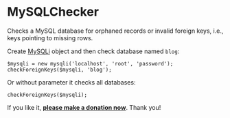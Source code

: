 MySQLChecker
============

Checks a MySQL database for orphaned records or invalid foreign keys, i.e., keys pointing to missing rows.

Create [MySQLi](http://www.php.net/manual/en/mysqli.construct.php) object and then check database named `blog`:

	$mysqli = new mysqli('localhost', 'root', 'password');
	checkForeignKeys($mysqli, 'blog');

Or without parameter it checks all databases:

	checkForeignKeys($mysqli);

If you like it, **[please make a donation now](https://nette.org/make-donation?to=mysql-check)**. Thank you!
